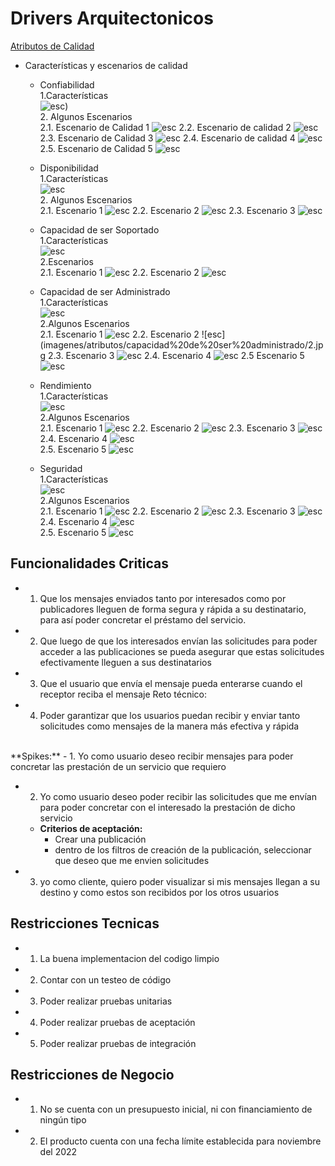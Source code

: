# Drivers Arquitectonicos


[Atributos de Calidad](https://docs.google.com/spreadsheets/d/19BZnZ8DsE1SvXHnfAUn8dCnYpQEulEgI/edit#gid=1357460348)

  - Características y escenarios de calidad
	- Confiabilidad
			<br>
			1.Características
			<br>
			![esc](imagenes/atributos/confiabilidad/caracteristics.jpg))<br>
			2. Algunos Escenarios<br>
				2.1. Escenario de Calidad 1
				![esc](imagenes/atributos/confiabilidad/escenario1.jpg)
				2.2. Escenario de calidad 2
				![esc](imagenes/atributos/confiabilidad/escenario2.jpg)
				2.3. Escenario de Calidad 3
				![esc](imagenes/atributos/confiabilidad/escenario3.jpg)
				2.4. Escenario de calidad 4
				![esc](imagenes/atributos/confiabilidad/escenario4.jpg)
				2.5. Escenario de Calidad 5
				![esc](imagenes/atributos/confiabilidad/5.jpg)
	- Disponibilidad
			<br>
			1.Características
			<br>
			![esc](imagenes/atributos/disponibilidad/c.jpg)<br>
			2. Algunos Escenarios<br>
				2.1. Escenario 1
					![esc](imagenes/atributos/disponibilidad/escenario1.jpg)
				2.2. Escenario 2
					![esc](imagenes/atributos/disponibilidad/escenario2.jpg)
				2.3. Escenario 3
					![esc](imagenes/atributos/disponibilidad/escenario3.jpg)
	- Capacidad de ser Soportado
			<br>
			1.Características
			<br>
			![esc](imagenes/atributos/Capacidad%20de%20Ser%20soportado/c.jpg)<br>
			2.Escenarios<br>
				2.1. Escenario 1
					![esc](imagenes/atributos/Capacidad%20de%20Ser%20soportado/1.jpg)
				2.2. Escenario 2
					![esc](imagenes/atributos/Capacidad%20de%20Ser%20soportado/2.jpg)
	
	- Capacidad de ser Administrado
			<br>
			1.Características
			<br>
			![esc](imagenes/atributos/capacidad%20de%20ser%20administrado/c.jpg)
			<br>
			2.Algunos Escenarios<br>
				2.1. Escenario 1
					![esc](imagenes/atributos/capacidad%20de%20ser%20administrado/1.jpg)
				2.2. Escenario 2
					![esc](imagenes/atributos/capacidad%20de%20ser%20administrado/2.jpg
				2.3. Escenario 3
					![esc](imagenes/atributos/capacidad%20de%20ser%20administrado/3.jpg)
				2.4. Escenario 4
					![esc](imagenes/atributos/capacidad%20de%20ser%20administrado/4.jpg)
                2.5 Escenario 5	
                    ![esc](imagenes/atributos/capacidad%20de%20ser%20administrado/5.jpg)
	- Rendimiento
			<br>
			1.Características
			<br>
			![esc](imagenes/atributos/rendimiento/c.jpg)
			<br>
			2.Algunos Escenarios<br>
				2.1. Escenario 1
					![esc](imagenes/atributos/rendimiento/1.jpg)
				2.2. Escenario 2
					![esc](imagenes/atributos/rendimiento/2.jpg)
				2.3. Escenario 3
					![esc](imagenes/atributos/rendimiento/3.jpg)
				2.4. Escenario 4
					![esc](imagenes/atributos/rendimiento/4.jpg)	
				2.5. Escenario 5
					![esc](imagenes/atributos/rendimiento/5.jpg)

	- Seguridad
			<br>
			1.Características
			<br>
			![esc](imagenes/atributos/seguridad/c.jpg)
			<br>
			2.Algunos Escenarios<br>
				2.1. Escenario 1
					![esc](imagenes/atributos/seguridad/1.jpg)
				2.2. Escenario 2
					![esc](imagenes/atributos/seguridad/2.jpg)
				2.3. Escenario 3
					![esc](imagenes/atributos/seguridad/3.jpg)
				2.4. Escenario 4
					![esc](imagenes/atributos/seguridad/4.jpg)	
				2.5. Escenario 5
					![esc](imagenes/atributos/seguridad/5.jpg)

## Funcionalidades Criticas
- 1. Que los mensajes enviados tanto por interesados como por publicadores lleguen de forma segura y rápida a su destinatario, para así poder concretar el préstamo del servicio.
- 2. Que luego de que los interesados envían las solicitudes para poder acceder a las publicaciones se pueda asegurar que estas solicitudes efectivamente lleguen a sus destinatarios
- 3. Que el usuario que envía el mensaje pueda enterarse cuando el receptor reciba el mensaje
Reto técnico:
- 4. Poder garantizar que los usuarios puedan recibir y enviar tanto solicitudes como mensajes de la manera más efectiva y rápida
<br>
**Spikes:**
- 1. Yo como usuario deseo recibir mensajes  para poder concretar las prestación de un servicio que requiero

- 2. Yo como usuario deseo poder recibir las solicitudes que me envían para poder concretar con el interesado la prestación de dicho servicio
    - **Criterios de aceptación:**
        - Crear una publicación
        - dentro de los filtros de creación de la publicación, seleccionar que deseo que me envien solicitudes
- 3. yo como cliente, quiero poder visualizar si mis mensajes llegan a su destino y como estos son recibidos por los otros usuarios

## Restricciones Tecnicas
- 1. La buena implementacion del codigo limpio
- 2. Contar con un testeo de código
- 3. Poder realizar pruebas unitarias
- 4. Poder realizar pruebas de aceptación
- 5. Poder realizar pruebas de integración

## Restricciones de Negocio
- 1. No se cuenta con un presupuesto inicial, ni con financiamiento de ningún tipo
- 2. El producto cuenta con una fecha límite establecida para noviembre del 2022


